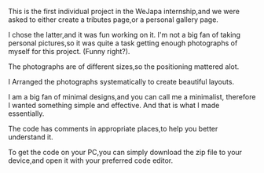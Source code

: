 This is the first individual project in the WeJapa internship,and we were asked to either create a tributes page,or a personal gallery page.

I chose the latter,and it was fun working on it. I'm not a big fan of taking personal pictures,so it was quite a task getting enough photographs of myself for this project.
(Funny right?).

The photographs are of different sizes,so the positioning mattered alot.

I Arranged the photographs systematically to create beautiful layouts.

I am a big fan of minimal designs,and you can call me a minimalist, therefore I wanted something simple and effective.
And that is what I made essentially.

The code has comments in appropriate places,to help you better understand it.

To get the code on your PC,you can simply download the zip file to your device,and open it with your preferred code editor.
